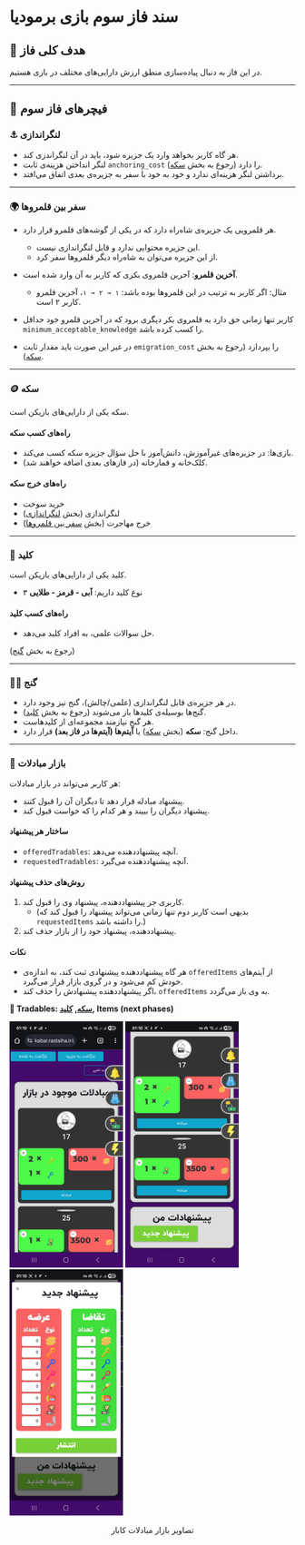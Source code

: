 # سند فاز سوم بازی برمودیا

## 🎯 هدف کلی فاز  

در این فاز به دنبال پیاده‌سازی منطق ارزش دارایی‌های مختلف در بازی هستیم.

---

## 📌 فیچرهای فاز سوم  

### ⚓ لنگراندازی  

- هر گاه کاربر بخواهد وارد یک جزیره شود، باید در آن لنگراندزی کند.  
- لنگر انداختن هزینه‌ی ثابت `anchoring_cost` را دارد (رجوع به بخش [سکه](#-سکه)).  
- برداشتن لنگر هزینه‌ای ندارد و خود به خود با سفر به جزیره‌ی بعدی اتفاق می‌افتد.  

---

### 🌍 سفر بین قلمروها  

- هر قلمرویی یک جزیره‌ی شاه‌راه دارد که در یکی از گوشه‌های قلمرو قرار دارد.  
  - این جزیره محتوایی ندارد و قابل لنگراندازی نیست.  
  - از این جزیره می‌توان به شاه‌راه دیگر قلمروها سفر کرد.  

- **آخرین قلمرو**: آخرین قلمروی بکری که کاربر به آن وارد شده است.  
  - مثال: اگر کاربر به ترتیب در این قلمروها بوده باشد: `۱ → ۲ → ۱`، آخرین قلمرو کاربر ۲ است.  

- کاربر تنها زمانی حق دارد به قلمروی بکر دیگری برود که در آخرین قلمرو خود حداقل `minimum_acceptable_knowledge` را کسب کرده باشد.  
- در غیر این صورت باید مقدار ثابت `emigration_cost` را بپردازد (رجوع به بخش [سکه](#-سکه)).  

---

### 🪙 سکه  

سکه یکی از دارایی‌های بازیکن است.  

#### راه‌های کسب سکه  

- بازی‌ها: در جزیره‌های غیرآموزش، دانش‌آموز با حل سؤال جزیره سکه کسب می‌کند.  
- کلک‌خانه و قمارخانه (در فازهای بعدی اضافه خواهند شد).  

#### راه‌های خرج سکه  

- خرید سوخت  
- لنگراندازی (بخش [لنگراندازی](#-لنگراندازی))  
- خرج مهاجرت (بخش [سفر بین قلمروها](#-سفر-بین-قلمروها))  

---

### 🔑 کلید  

کلید یکی از دارایی‌های بازیکن است.  

- ۳ نوع کلید داریم: **آبی - قرمز - طلایی**  

#### راه‌های کسب کلید  

- حل سوالات علمی، به افراد کلید می‌دهد.  

(رجوع به بخش [گنج](#️-گنج))  

---

### 🏴‍☠️ گنج  

- در هر جزیره‌ی قابل لنگراندازی (علمی/چالش)، گنج نیز وجود دارد.  
- گنج‌ها بوسیله‌ی کلیدها باز می‌شوند (رجوع به بخش [کلید](#-کلید)).  
- هر گنج نیازمند مجموعه‌ای از کلیدهاست.  
- داخل گنج: **سکه** (بخش [سکه](#-سکه)) یا **آیتم‌ها (آیتم‌ها در فاز بعد)** قرار دارد.  

---

### 🏦 بازار مبادلات

هر کاربر می‌تواند در بازار مبادلات:

- پیشنهاد مبادله قرار دهد تا دیگران آن را قبول کنند.  
- پیشنهاد دیگران را ببیند و هر کدام را که خواست قبول کند.  

#### ساختار هر پیشنهاد  

- `offeredTradables`: آنچه پیشنهاددهنده می‌دهد.  
- `requestedTradables`: آنچه پیشنهاددهنده می‌گیرد.  

#### روش‌های حذف پیشنهاد  

1. کاربری جز پیشنهاددهنده، پیشنهاد وی را قبول کند.  
   - (بدیهی است کاربر دوم تنها زمانی می‌تواند پیشنهاد را قبول کند که `requestedItems` را داشته باشد.)  
2. پیشنهاددهنده، پیشنهاد خود را از بازار حذف کند.  

#### نکات  

- هر گاه پیشنهاددهنده پیشنهادی ثبت کند، به اندازه‌ی `offeredItems` از آیتم‌های خودش کم می‌شود و در گروی بازار قرار می‌گیرد.  
- اگر پیشنهاددهنده پیشنهادش را حذف کند، `offeredItems` به وی باز می‌گردد.  

**🔹 Tradables: [سکه](#-سکه), [کلید](#-کلید), Items (next phases)**  

<p float="left">
  <img src="images/tradeBazzar1.jpg" width="200" />
  <img src="images/tradeBazzar2.jpg" width="200" />
  <img src="images/tradeBazzar3.jpg" width="200" />
  <figcaption style="text-align:center;">تصاویر بازار مبادلات کابار</figcaption>
</p>
